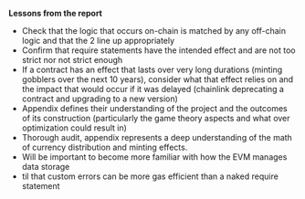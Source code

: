 **Lessons from the report** 

- Check that the logic that occurs on-chain is matched by any off-chain logic and that the 2 line up appropriately
- Confirm that require statements have the intended effect and are not too strict nor not strict enough
- If a contract has an effect that lasts over very long durations (minting gobblers over the next 10 years), consider what that effect relies on and the impact that would occur if it was delayed (chainlink deprecating a contract and upgrading to a new version)
- Appendix defines their understanding of the project and the outcomes of its construction (particularly the game theory aspects and what over optimization could result in)
- Thorough audit, appendix represents a deep understanding of the math of currency distribution and minting effects.
- Will be important to become more familiar with how the EVM manages data storage
- til that custom errors can be more gas efficient than a naked require statement
